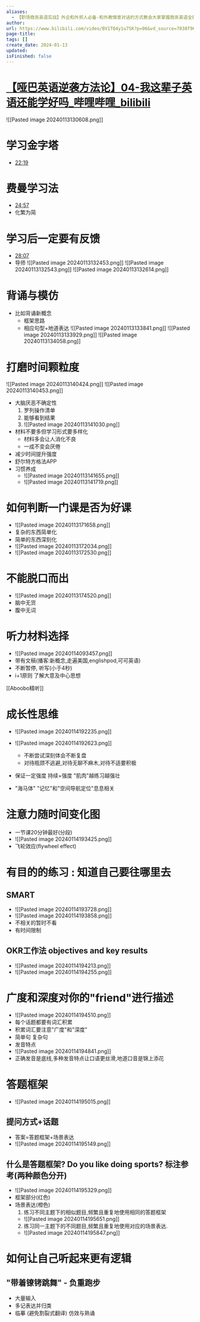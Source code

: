 ```yaml
---
aliases:
  - 【职场商务英语实战】外企和外贸人必备-和外教情景对话的方式教会大家掌握商务英语全部板块
author: 
url: https://www.bilibili.com/video/BV1TQ4y1u7SK?p=96&vd_source=7038f96b6bb3b14743531b102b109c43
page-title: 
tags: []
create_date: 2024-01-13
updated: 
isFinished: false
---
```

# [【哑巴英语逆袭方法论】04-我这辈子英语还能学好吗_哔哩哔哩_bilibili](https://www.bilibili.com/video/BV1TQ4y1u7SK?p=96&vd_source=7038f96b6bb3b14743531b102b109c43)
![[Pasted image 20240113130608.png]]

# 学习金字塔

- [22:19](https://www.bilibili.com/video/BV1TQ4y1u7SK?p=96&vd_source=7038f96b6bb3b14743531b102b109c43#t=1339.384824)
# 费曼学习法
- [24:57](https://www.bilibili.com/video/BV1TQ4y1u7SK?p=96&vd_source=7038f96b6bb3b14743531b102b109c43#t=1497.034282)
- 化繁为简
# 学习后一定要有反馈
- [28:07](https://www.bilibili.com/video/BV1TQ4y1u7SK?p=96&vd_source=7038f96b6bb3b14743531b102b109c43#t=1687.148602)
- 导师
 ![[Pasted image 20240113132453.png]]
![[Pasted image 20240113132543.png]]
![[Pasted image 20240113132614.png]]
# 背诵与模仿
- 比如背诵新概念
	- 框架思路
	- 相应句型+地道表达
![[Pasted image 20240113133841.png]]
![[Pasted image 20240113133929.png]]
![[Pasted image 20240113134058.png]]
# 打磨时间颗粒度
![[Pasted image 20240113140424.png]]
![[Pasted image 20240113140453.png]]
- 大脑厌恶不确定性
	1. 罗列操作清单
	2. 能够看到结果
	3. ![[Pasted image 20240113141030.png]]
- 材料不要多但学习形式要多样化
	- 材料多会让人消化不良
	- 一成不变会厌倦
- 减少时间提升强度
- 舒尔特方格法APP 
- 习惯养成
	- ![[Pasted image 20240113141655.png]]
	- ![[Pasted image 20240113141719.png]]
# 如何判断一门课是否为好课
- ![[Pasted image 20240113171658.png]]
- 复杂的东西简单化
- 简单的东西深刻化
- ![[Pasted image 20240113172034.png]]
- ![[Pasted image 20240113172530.png]]
# 不能脱口而出
- ![[Pasted image 20240113174520.png]]
- 脑中无货
- 腹中无词
# 听力材料选择
- ![[Pasted image 20240114093457.png]]
- 带有文稿(播客:新概念,走遍美国,englishpod,可可英语)
- 不断暂停, 听写(小于4秒)
- i+1原则 了解大意及中心思想

[[Aboobo精听]]

# 成长性思维
- ![[Pasted image 20240114192235.png]]

- ![[Pasted image 20240114192623.png]]
	- 不断尝试深刻体会不断复盘
	- 对待瓶颈不逃避,对待无聊不麻木,对待不适要积极
- 保证一定强度  持续+强度  "肌肉"越练习越强壮
- "海马体"  "记忆"和"空间导航定位"息息相关
# 注意力随时间变化图

- 一节课20分钟最好(分段)
- ![[Pasted image 20240114193425.png]]
- 飞轮效应(flywheel effect)

# 有目的的练习 : 知道自己要往哪里去
## SMART

- ![[Pasted image 20240114193728.png]]
- ![[Pasted image 20240114193858.png]]
- 不相关的暂时不看
- 有时间限制
## OKR工作法 objectives and key results

- ![[Pasted image 20240114194213.png]]
- ![[Pasted image 20240114194255.png]]
# 广度和深度对你的"friend"进行描述
- ![[Pasted image 20240114194510.png]]
- 每个话题都要有词汇积累
- 积累词汇要注意"广度"和"深度"
-  简单句 复杂句
- 发音特点
- ![[Pasted image 20240114194841.png]]
- 正确发音是底线,多种发音特点让口语更丝滑,地道口音是锦上添花

# 答题框架
- ![[Pasted image 20240114195015.png]]
## 提问方式+话题
- 答案=答题框架+场景表达
- ![[Pasted image 20240114195149.png]]
## 什么是答题框架? Do you like doing sports?  标注参考(两种颜色分开)
- ![[Pasted image 20240114195329.png]]
- 框架部分(红色)
- 场景表达(橙色)
	1. 练习不同主题下的相似题目,频繁且重复地使用相同的答题框架
	- ![[Pasted image 20240114195651.png]]
	2. 练习同一主题下的不同题目,频繁且重复地使用对应的场景表达. 
	- ![[Pasted image 20240114195847.png]]
# 如何让自己听起来更有逻辑
## "带着镣铐跳舞" - 负重跑步
-  大量输入
- 多记表达并归类
- 临摹 (避免割裂式翻译)  仿效与熟诵


